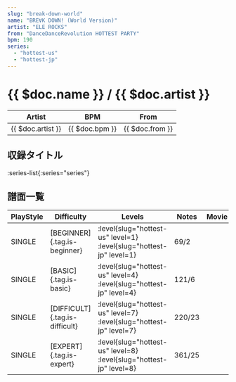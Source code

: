 ```yaml
---
slug: "break-down-world"
name: "BRE∀K DOWN! (World Version)"
artist: "ELE ROCKS"
from: "DanceDanceRevolution HOTTEST PARTY"
bpm: 190
series:
  - "hottest-us"
  - "hottest-jp"
---
```


# {{ $doc.name }} / {{ $doc.artist }}

|Artist|BPM|From|
|------|---|----|
|{{ $doc.artist }}|{{ $doc.bpm }}|{{ $doc.from }}|

## 収録タイトル

:series-list{:series="series"}

## 譜面一覧

|PlayStyle|Difficulty|Levels|Notes|Movie|
|---------|----------|------|-----|-----|
|SINGLE|[BEGINNER]{.tag.is-beginner}|<div class="field is-grouped is-grouped-multiline"> :level{slug="hottest-us" level=1} :level{slug="hottest-jp" level=1}</div>|69/2||
|SINGLE|[BASIC]{.tag.is-basic}|<div class="field is-grouped is-grouped-multiline"> :level{slug="hottest-us" level=4} :level{slug="hottest-jp" level=4}</div>|121/6||
|SINGLE|[DIFFICULT]{.tag.is-difficult}|<div class="field is-grouped is-grouped-multiline"> :level{slug="hottest-us" level=7} :level{slug="hottest-jp" level=7}</div>|220/23||
|SINGLE|[EXPERT]{.tag.is-expert}|<div class="field is-grouped is-grouped-multiline"> :level{slug="hottest-us" level=8} :level{slug="hottest-jp" level=8}</div>|361/25||
